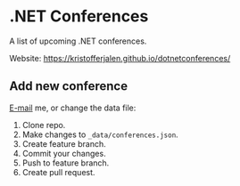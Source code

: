 # .NET Conferences
A list of upcoming .NET conferences.

Website: https://kristofferjalen.github.io/dotnetconferences/

## Add new conference

[E-mail](mailto:kristoffer.jalen@gmail.com) me, or change the data file: 

1. Clone repo.
2. Make changes to `_data/conferences.json`.
3. Create feature branch.
4. Commit your changes.
5. Push to feature branch.
6. Create pull request.
